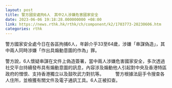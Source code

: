 ```yaml
---
layout: post
title: 警方國安處拘6人　其中2人涉嫌危害國家安全
date: 2023-06-06 19:18:28.000000000 +08:00
link: https://news.rthk.hk/rthk/ch/component/k2/1703773-20230606.htm
categories: rthk
---
```


警方國家安全處今日在各區拘捕6人，年齡介乎33至64歲，涉嫌「串謀偽造」，其中兩人同時涉嫌「作出具煽動意圖的作為」罪。

警方說，6人懷疑串謀在文件上偽造簽署，當中兩人涉嫌危害國家安全，多次透過社交平台持續發布具有煽動意圖的訊息，內容涉及煽動他人引起對中央及香港特區政府的憎恨、支持香港獨立以及鼓吹武力對抗等。
　　 
警方根據法庭手令搜查各人住所，並檢獲有關文件及電子通訊工具。6人正被扣查。
